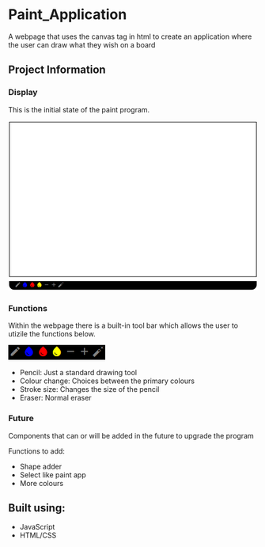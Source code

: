 # Paint_Application
A webpage that uses the canvas tag in html to create an application where the user can draw what they wish on a board

## Project Information

### Display
This is the initial state of the paint program.

![This is an image](https://github.com/Mohammad0336/Paint_Application/blob/main/Images/Display.png)

### Functions
Within the webpage there is a built-in tool bar which allows the user to utizile the functions below. 

![This is an image](https://github.com/Mohammad0336/Paint_Application/blob/main/Images/IconBar.png)

- Pencil: Just a standard drawing tool
- Colour change: Choices between the primary colours
- Stroke size: Changes the size of the pencil
- Eraser: Normal eraser 

### Future
Components that can or will be added in the future to upgrade the program

Functions to add:
- Shape adder
- Select like paint app
- More colours 

## Built using:
- JavaScript
- HTML/CSS
